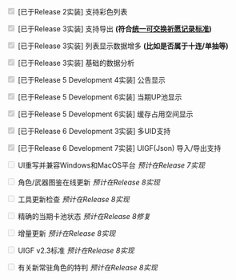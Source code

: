 <input type="checkbox" disabled="true" checked/> [已于Release 2实装] 支持彩色列表

<input type="checkbox" disabled="true" checked/> [已于Release 3实装] 支持导出 **(符合[统一可交换祈愿记录标准](https://github.com/DGP-Studio/Snap.Genshin/wiki/StandardFormat))**

<input type="checkbox" disabled="true" checked/> [已于Release 3实装] 列表显示数据增多 **(比如是否属于十连/单抽等)**

<input type="checkbox" disabled="true" checked/> [已于Release 3实装] 基础的数据分析

<input type="checkbox" disabled="true" checked/> [已于Release 5 Development 4实装] 公告显示

<input type="checkbox" disabled="true" checked/> [已于Release 5 Development 6实装] 当期UP池显示

<input type="checkbox" disabled="true" checked/> [已于Release 5 Development 6实装] 缓存占用空间显示

<input type="checkbox" disabled="true" checked/> [已于Release 6 Development 3实装] 多UID支持

<input type="checkbox" disabled="true" checked/> [已于Release 6 Development 7实装] UIGF(Json) 导入/导出支持

<input type="checkbox" disabled="true"/> UI重写并兼容Windows和MacOS平台 *预计在Release 7实现*

<input type="checkbox" disabled="true"/> 角色/武器图鉴在线更新 *预计在Release 8实现*

<input type="checkbox" disabled="true"/> 工具更新检查 *预计在Release 8实现*

<input type="checkbox" disabled="true"/> 精确的当期卡池状态 *预计在Release 8修复*

<input type="checkbox" disabled="true"/> 增量更新 *预计在Release 8实现*

<input type="checkbox" disabled="true"/> UIGF v2.3标准 *预计在Release 8实现*

<input type="checkbox" disabled="true"/> 有关新常驻角色的特判 *预计在Release 8实现*